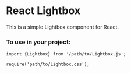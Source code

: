 # React Lightbox

This is a simple Lightbox component for React.

### To use in your project:

```
import {Lightbox} from '/path/to/Lightbox.js';

require('path/to/Lightbox.css');
```
